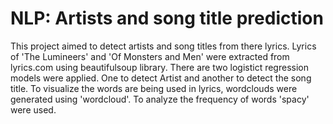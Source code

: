 # NLP: Artists and song title prediction
This project aimed to detect artists and song titles from there lyrics. Lyrics of 'The Lumineers' and 'Of Monsters and Men' were extracted from lyrics.com using beautifulsoup library. There are two logistict regression models were applied. One to detect Artist and another to detect the song title. To visualize the words are being used in lyrics, wordclouds were generated using 'wordcloud'. To analyze the frequency of words 'spacy' were used. 
